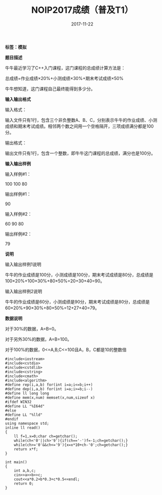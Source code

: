 ﻿---
layout: post
title: NOIP2017成绩（普及T1）
date: 2017-11-22
categories: blog
tags: [NOIP，模拟]
description: OI。
---

**标签：模拟**

**题目描述**

牛牛最近学习了C++入门课程，这门课程的总成绩计算方法是：

总成绩=作业成绩×20%+小测成绩×30%+期末考试成绩×50%

牛牛想知道，这门课程自己最终能得到多少分。

**输入输出格式**

输入格式：

输入文件只有1行，包含三个非负整数A、B、C，分别表示牛牛的作业成绩、小测成绩和期末考试成绩。相邻两个数之间用一个空格隔开，三项成绩满分都是100分。

输出格式：

输出文件只有1行，包含一个整数，即牛牛这门课程的总成绩，满分也是100分。

**输入输出样例**

输入样例#1：

100 100 80 

输出样例#1：

90

输入样例#2：

60 90 80 

输出样例#2：

79

**说明**

输入输出样例1说明

牛牛的作业成绩是100分，小测成绩是100分，期末考试成绩是80分，总成绩是100×20%+100×30%+80×50%=20+30+40=90。

输入输出样例2说明

牛牛的作业成绩是60分，小测成绩是90分，期末考试成绩是80分，总成绩是60×20%+90×30%+80×50%=12+27+40=79。

**数据说明**

对于30%的数据，A=B=0。

对于另外30%的数据，A=B=100。

对于100%的数据，0<=A,B,C<=100且A，B，C都是10的整数倍

```
#include<iostream>
#include<cstdio>
#include<cstdlib>
#include<cstring>
#include<cmath>
#include<algorithm>
#define rep(i,a,b) for(int i=a;i<=b;i++)
#define dep(i,a,b) for(int i=a;i>=b;i--)
#define ll long long
#define mem(x,num) memset(x,num,sizeof x)
#ifdef WIN32
#define LL "%I64d"
#else 
#define LL "%lld"
#endif
using namespace std;
inline ll read()
{
	ll f=1,x=0;char ch=getchar();
	while(ch<'0'||ch>'9'){if(ch=='-')f=-1;ch=getchar();}
	while(ch>='0'&&ch<='9'){x=x*10+ch-'0';ch=getchar();}
	return x*f;
}

int main()
{
	int a,b,c;
	cin>>a>>b>>c;
	cout<<a*0.2+b*0.3+c*0.5<<endl;
	return 0;
}
```





















